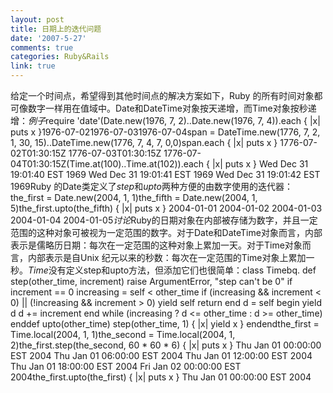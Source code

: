 ```yaml
---
layout: post
title: 日期上的迭代问题
date: '2007-5-27'
comments: true
categories: Ruby&Rails
link: true
---
```

给定一个时间点，希望得到其他时间点的解决方案如下，Ruby 的所有时间对象都可像数字一样用在值域中。Date和DateTime对象按天递增，而Time对象按秒递增：*例子*require 'date'(Date.new(1976, 7, 2)..Date.new(1976, 7, 4)).each { |x| puts x }1976-07-021976-07-031976-07-04span = DateTime.new(1776, 7, 2, 1, 30, 15)..DateTime.new(1776, 7, 4, 7, 0,0)span.each { |x| puts x } 1776-07-02T01:30:15Z 1776-07-03T01:30:15Z 1776-07-04T01:30:15Z(Time.at(100)..Time.at(102)).each { |x| puts x } Wed Dec 31 19:01:40 EST 1969 Wed Dec 31 19:01:41 EST 1969 Wed Dec 31 19:01:42 EST 1969Ruby 的Date类定义了*step*和*upto*两种方便的由数字使用的迭代器：the_first = Date.new(2004, 1, 1)the_fifth = Date.new(2004, 1, 5)the_first.upto(the_fifth) { |x| puts x } 2004-01-01 2004-01-02 2004-01-03 2004-01-04 2004-01-05*讨论*Ruby的日期对象在内部被存储为数字，并且一定范围的这种对象可被视为一定范围的数字。对于Date和DateTime对象而言，内部表示是儒略历日期：每次在一定范围的这种对象上累加一天。对于Time对象而言，内部表示是自Unix 纪元以来的秒数：每次在一定范围的Time对象上累加一秒。*Time*没有定义step和upto方法，但添加它们也很简单：class Timebq.  def step(other_time, increment) raise ArgumentError, &quot;step can't be 0&quot; if increment == 0 increasing = self &lt; other_time if (increasing &amp;&amp; increment &lt; 0) || (!increasing &amp;&amp; increment &gt; 0) yield self return end d = self begin yield d d += increment end while (increasing ? d &lt;= other_time : d &gt;= other_time) enddef upto(other_time) step(other_time, 1) { |x| yield x } endendthe_first = Time.local(2004, 1, 1)the_second = Time.local(2004, 1, 2)the_first.step(the_second, 60 * 60 * 6) { |x| puts x } Thu Jan 01 00:00:00 EST 2004 Thu Jan 01 06:00:00 EST 2004 Thu Jan 01 12:00:00 EST 2004 Thu Jan 01 18:00:00 EST 2004 Fri Jan 02 00:00:00 EST 2004the_first.upto(the_first) { |x| puts x } Thu Jan 01 00:00:00 EST 2004
